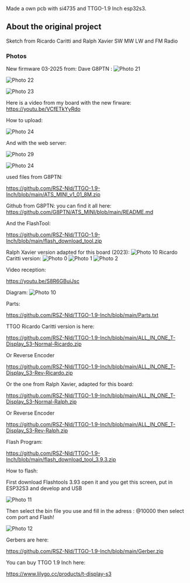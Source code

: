Made a own pcb with si4735 and TTGO-1.9 Inch esp32s3.
## About the original project
Sketch from Ricardo Caritti and Ralph Xavier
SW MW LW and FM Radio 
### Photos

New firmware 03-2025 from:  Dave G8PTN
:
![Photo 21]( https://github.com/RSZ-Nld/TTGO-1.9-Inch/blob/main/1.jpg)

![Photo 22]( https://github.com/RSZ-Nld/TTGO-1.9-Inch/blob/main/2.jpg)

![Photo 23]( https://github.com/RSZ-Nld/TTGO-1.9-Inch/blob/main/3.jpg)

Here is a video from my board with the new firware:
https://youtu.be/VCfETkYyRdo

How to upload:

![Photo 24]( https://github.com/RSZ-Nld/TTGO-1.9-Inch/blob/main/Flash-Esp32-S3.png)

And with the web server:

![Photo 29]( https://github.com/RSZ-Nld/TTGO-1.9-Inch/blob/main/chMNqI65oawRN4PF.png)


![Photo 24]( https://github.com/RSZ-Nld/TTGO-1.9-Inch/blob/main/AmsvVilC8sWVPCLm.png)

used files from G8PTN:

https://github.com/RSZ-Nld/TTGO-1.9-Inch/blob/main/ATS_MINI_v1_01_8M.zip

Github from G8PTN:  you can find it all here: 
https://github.com/G8PTN/ATS_MINI/blob/main/README.md

And the FlashTool:

https://github.com/RSZ-Nld/TTGO-1.9-Inch/blob/main/flash_download_tool.zip

Ralph Xavier version adapted for this board  (2023):
![Photo 10]( https://github.com/RSZ-Nld/TTGO-1.9-Inch/blob/main/Ralph-Version.jpg)
Ricardo Caritti version:
![Photo 0]( https://github.com/RSZ-Nld/TTGO-1.9-Inch/blob/main/Pcb-1.jpg)
![Photo 1]( https://github.com/RSZ-Nld/TTGO-1.9-Inch/blob/main/Pcb-2.jpg)
![Photo 2]( https://github.com/RSZ-Nld/TTGO-1.9-Inch/blob/main/Pcb.JPG)

Video reception:

https://youtu.be/S8R6GBuiJsc

Diagram: 
![Photo 10]( https://github.com/RSZ-Nld/TTGO-1.9-Inch/blob/main/TTGO-4735.jpg)

Parts:

https://github.com/RSZ-Nld/TTGO-1.9-Inch/blob/main/Parts.txt

TTGO Ricardo Caritti version is here: 

https://github.com/RSZ-Nld/TTGO-1.9-Inch/blob/main/ALL_IN_ONE_T-Display_S3-Normal-Ricardo.zip

Or Reverse Encoder

https://github.com/RSZ-Nld/TTGO-1.9-Inch/blob/main/ALL_IN_ONE_T-Display_S3-Rev-Ricardo.zip





Or the one from Ralph Xavier, adapted for this board:

https://github.com/RSZ-Nld/TTGO-1.9-Inch/blob/main/ALL_IN_ONE_T-Display_S3-Normal-Ralph.zip

Or Reverse Encoder

https://github.com/RSZ-Nld/TTGO-1.9-Inch/blob/main/ALL_IN_ONE_T-Display_S3-Rev-Ralph.zip





Flash Program:

https://github.com/RSZ-Nld/TTGO-1.9-Inch/blob/main/flash_download_tool_3.9.3.zip

How to flash:

First download Flashtools 3.93 open it and you get this screen, put in ESP32S3 and develop and USB

![Photo 11]( https://github.com/RSZ-Nld/TTGO-1.9-Inch/blob/main/Flash-Prog.jpg)

Then select the bin file you use and fill in the adress :  @10000 then select com port and Flash!

![Photo 12]( https://github.com/RSZ-Nld/TTGO-1.9-Inch/blob/main/Flash-File.jpg)






Gerbers are here:  

https://github.com/RSZ-Nld/TTGO-1.9-Inch/blob/main/Gerber.zip

You can buy TTGO 1.9 Inch here:

https://www.lilygo.cc/products/t-display-s3
